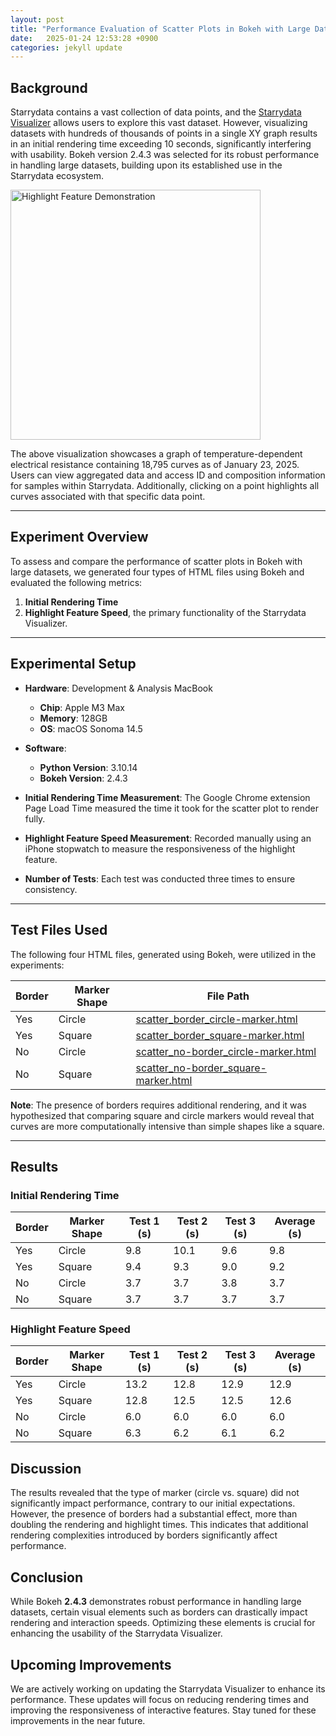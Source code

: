 ```yaml
---
layout: post
title: "Performance Evaluation of Scatter Plots in Bokeh with Large Datasets"
date:   2025-01-24 12:53:28 +0900
categories: jekyll update
---
```


## Background

Starrydata contains a vast collection of data points, and the [Starrydata Visualizer](https://visualizer.starrydata.org) allows users to explore this vast dataset. However, visualizing datasets with hundreds of thousands of points in a single XY graph results in an initial rendering time exceeding 10 seconds, significantly interfering with usability. Bokeh version 2.4.3 was selected for its robust performance in handling large datasets, building upon its established use in the Starrydata ecosystem.

<img alt="Highlight Feature Demonstration" src="/assets/2025-01-23-bokeh-scatter-plot-performance-marker-border-type/gif/highlight-data.gif" width=400>

The above visualization showcases a graph of temperature-dependent electrical resistance containing 18,795 curves as of January 23, 2025. Users can view aggregated data and access ID and composition information for samples within Starrydata. Additionally, clicking on a point highlights all curves associated with that specific data point.

---

## Experiment Overview

To assess and compare the performance of scatter plots in Bokeh with large datasets, we generated four types of HTML files using Bokeh and evaluated the following metrics:

1. **Initial Rendering Time**
2. **Highlight Feature Speed**, the primary functionality of the Starrydata Visualizer.

---

## Experimental Setup

- **Hardware**: Development & Analysis MacBook
  - **Chip**: Apple M3 Max
  - **Memory**: 128GB
  - **OS**: macOS Sonoma 14.5

- **Software**:
  - **Python Version**: 3.10.14
  - **Bokeh Version**: 2.4.3

- **Initial Rendering Time Measurement**:
  The Google Chrome extension Page Load Time measured the time it took for the scatter plot to render fully.

- **Highlight Feature Speed Measurement**:
  Recorded manually using an iPhone stopwatch to measure the responsiveness of the highlight feature.

- **Number of Tests**: Each test was conducted three times to ensure consistency.

---

## Test Files Used

The following four HTML files, generated using Bokeh, were utilized in the experiments:

| Border | Marker Shape | File Path |
|--------|---------------|-----------|
| Yes    | Circle        | [scatter_border_circle-marker.html](/assets/2025-01-23-bokeh-scatter-plot-performance-marker-border-type/html/scatter_border_circle-marker.html) |
| Yes    | Square        | [scatter_border_square-marker.html](/assets/2025-01-23-bokeh-scatter-plot-performance-marker-border-type/html/scatter_border_square-marker.html) |
| No     | Circle        | [scatter_no-border_circle-marker.html](/assets/2025-01-23-bokeh-scatter-plot-performance-marker-border-type/html/scatter_no-border_circle-marker.html) |
| No     | Square        | [scatter_no-border_square-marker.html](/assets/2025-01-23-bokeh-scatter-plot-performance-marker-border-type/html/scatter_no-border_square-marker.html) |

**Note**: The presence of borders requires additional rendering, and it was hypothesized that comparing square and circle markers would reveal that curves are more computationally intensive than simple shapes like a square.

---

## Results

### Initial Rendering Time

| Border | Marker Shape | Test 1 (s) | Test 2 (s) | Test 3 (s) | Average (s) |
|--------|---------------|------------|------------|------------|-------------|
| Yes    | Circle        | 9.8        | 10.1       | 9.6        | 9.8         |
| Yes    | Square        | 9.4        | 9.3        | 9.0        | 9.2         |
| No     | Circle        | 3.7        | 3.7        | 3.8        | 3.7         |
| No     | Square        | 3.7        | 3.7        | 3.7        | 3.7         |

### Highlight Feature Speed

| Border | Marker Shape | Test 1 (s) | Test 2 (s) | Test 3 (s) | Average (s) |
|--------|---------------|------------|------------|------------|-------------|
| Yes    | Circle        | 13.2       | 12.8       | 12.9       | 12.9        |
| Yes    | Square        | 12.8       | 12.5       | 12.5       | 12.6        |
| No     | Circle        | 6.0        | 6.0        | 6.0        | 6.0         |
| No     | Square        | 6.3        | 6.2        | 6.1        | 6.2         |

## Discussion

The results revealed that the type of marker (circle vs. square) did not significantly impact performance, contrary to our initial expectations. However, the presence of borders had a substantial effect, more than doubling the rendering and highlight times. This indicates that additional rendering complexities introduced by borders significantly affect performance.

## Conclusion

While Bokeh **2.4.3** demonstrates robust performance in handling large datasets, certain visual elements such as borders can drastically impact rendering and interaction speeds. Optimizing these elements is crucial for enhancing the usability of the Starrydata Visualizer.

## Upcoming Improvements

We are actively working on updating the Starrydata Visualizer to enhance its performance. These updates will focus on reducing rendering times and improving the responsiveness of interactive features. Stay tuned for these improvements in the near future.

